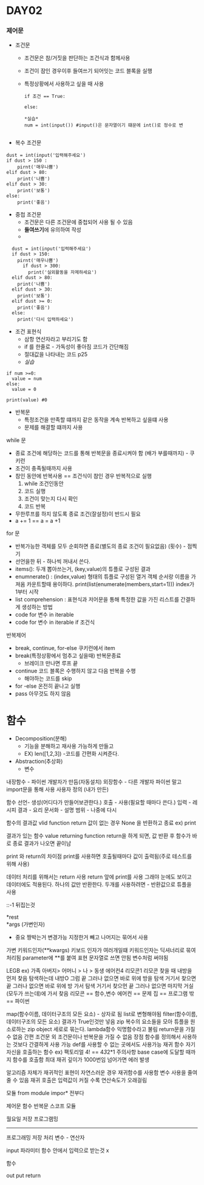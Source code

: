 # DAY02


### 제어문

- 조건문 
  
  - 조건문은 참/거짓을 판단하는 조건식과 함께사용
  
  - 조건이 잠인 경우이후 들여쓰기 되어잇는 코드 블록을 실행
  - 특정상황에서 사용하고 싶을 때 사용
    
    ```
    if 조건 == True:
      
    else:

    *실습*
    num = int(input()) #input()은 문자열이기 떄문에 int()로 정수로 변


    ```
    

- 복수 조건문

```
dust = int(input('입력해주세요')
if dust > 150 :
    pirnt('매우나쁨')
elif dust > 80:
    print('나쁨')
elif dust > 30:
    print('보통')
else:
    print('좋음')

```

- 중첩 조건문
  - 조건문은 다른 조건문에 중첩되어 사용 될 수 있음
  - **들여쓰기**에 유의하여 작성
  - 
```
  dust = int(input('입력해주세요')
  if dust > 150:
    pirnt('매우나쁨')
      if dust > 300:
        print('실외활동을 자제하세요')
  elif dust > 80:
    print('나쁨')
  elif dust > 30:
    print('보통')
  elif dust >= 0:
    print('좋음')
  else:
    print('다시 입력하세요')

```
- 조건 표현식
    - 삼항 연산자라고 부리기도 함
    - if 를 한줄로 - 가독성이 좋아짐 코드가 간단해짐
    - 절대값을 나타내는 코드 p25
    - *실습*
```
if num >=0:
  value = num
else:
  value = 0
  
print(value) #0
```



- 반복문
  - 특정조건을 만족할 떄까지 같은 동작을 계속 반복하고 싶을떄 사용
  - 문제를 해결할 떄까지 사용

while 문
  - 종료 조건에 해당하는 코드를 통해 반복문을 종료시켜야 함 (배가 부를때까지) - 쿠키런
  - 조건이 충족될때까지 사용
  - 참인 동안에 반복사용 == 조건식이 참인 경우 반복적으로 실행
     1. while 조건인동안 
     2. 코드 실행
     3. 조건이 맞는지 다시 확인
     4. 코드 반복
  - 무한루프를 하지 않도록 종료 조건(잘설정)이 반드시 필요
  - a += 1 == a = a +1
  
for 문
  - 반복가능한 객체를 모두 순회하면 종료(별도의 종료 조건이 필요없음) (횟수) - 점찍기
  - 선언을한 뒤 - 하나씩 꺼내서 쓴다.
  - items(): 두개 뽑아쓰는거, (key,value)의 튜플로 구성된 결과
  - enumnerate() : (index,value) 형태의 튜플로 구성된 열거 객체 순서랑 이름을 가져옴
   카운트할때 용이하다.
   print(list(enumerate(members,start=1))) index가 1부터 시작
  - list comprehension : 표현식과 저어문을 통해 특정한 값을 가진 리스트를 간결하게 생성하는 방법
  - code for 변수 in iterable
  - code for 변수 in iterable if 조건식

반복제어
- break, continue, for-else
쿠키런에서 item
- break(특정상황에서 멈추고 싶을때) 반복문종료
  - 브레이크 만나면 루프 끝
- continue 코드 블록은 수행하지 않고 다음 반복을 수행 
  - 해야하는 코드를 skip
- for -else 온전히 끝나고 실행
- pass 아무것도 하지 않음



# 함수
- Decomposition(분해) 
  - 기능을 분해하고 재사용 가능하게 만들고
  - EX) len([1,2,3]) -코드를 간편화 시켜준다.
- Abstraction(추상화)
  - 변수 

내장함수 - 파이썬 개발자가 만듬(자동설치)
외장함수 - 다른 개발자 파이썬 말고 import문을 통해 사용
사용자 정의 (내가 만든)

함수 
선언- 생성(어디다가 만들어보관한다.) 호출 - 사용(필요할 때마다 쓴다.)
입력 - 레시피 결과 - 요리
문서화 - 설명
범위 - 나중에 다시

함수의 결과값
vlid function
return 값이 없는 경우 None 을 반환하고 종료
ex) print

결과가 있는 함수
value returning function
return을 하게 되면, 값 반환 후 함수가 바로 종료
결과가 나오면 끝이남

print 와 return의 차이점
print를 사용하면 호출될때마다 값이 출력됨(주로 테스트를 위해 사용)

데이터 처리를 위해서는 return 사용
return 앞에 print를 사용 그래야 눈에도 보이고 데이터에도 적용된다.
하나의 값만 반환한다. 
두개를 사용하려면 - 반환값으로 튜플을 사용

::-1 뒤집는것

*rest  
*args (가변인자)
  * 중요 짱박는거 변경가능 지정한거 빼고 나머지는 묶어서 사용

가변 키워드인자(**kwargs) 키보드 인자가 여러개일떄
키워드인자는 딕셔너리로 묶여 처리됨 parameter에 **를 붙여 표현
문자열로 쓰면 안됨 변수처럼 써야됨

LEGB 
ex) 가족 
아버지> 어머니 > 나 > 동생 
에어컨4 리모콘1
리모콘 찾을 때 내방을 먼저 찾음
탐색하는데 내방O 그럼 끝 그러나 없으면 바로 위에 방을 탐색 거기서 찾으면 끝 그러나 없으면 바로 위에 방 가서 탐색 거기서 찾으먼 끝 그러나 없으면 마지막 거실(모두가 쓰는데)에 가서 찾음
리모콘 == 함수,변수
에어컨 == 문제
집 == 프로그램
밖 == 파이썬

map(함수이름, 데이터구조의 모든 요소) - 상자로 됨 list로 변형해야됨
filter(함수이름, 데이터구조의 모든 요소)
결과가 True인것만 넣음
zip 복수의 요소들을 모아 튜플을 원소로하는 zip object 세로로 묶는다.
lambda함수 익명함수라고 불림
return문을 가질수 없음
간편 조건문 외 조건문이나 반복문을 가질 수 없음
장점 
함수를 정의해서 사용하는 것보다 간결하게 사용 가능
def를 사용할 수 없는 곳에서도 사용가능
재귀 함수
자기 자신을 호출하는 함수 
ex) 팩토리얼 4! == 4*3*2*1
주의사항 base case에 도달할 때까지 함수를 호출함
최대 재귀 깊이가 1000번임 넘어가면 에러 발생

알고리즘 자체가 재귀적인 표현이 자연스러운 경우 재귀함수를 사용함 
변수 사용을 줄여줄 수 있음
재귀 호출은 입력값이 커질 수록 연산속도가 오래걸림

모듈
from module impor* 전부다

제어문 함수 
반복문 스코프 모듈

월요일 
저장
프로그램밍



----
프로그래밍 
저장 처리
변수 - 연산자

input 파라미터 함수 안에서 입력으로 받는것 x

함수

out put return 



